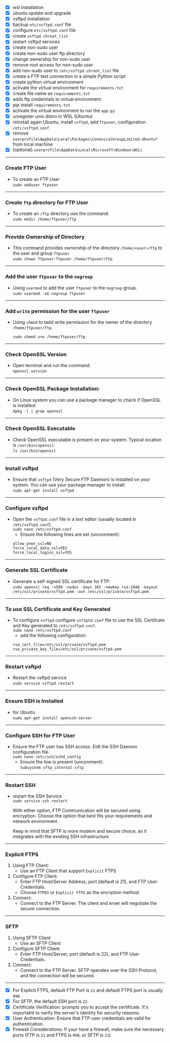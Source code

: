 
- [x] wsl installation
- [x] ubuntu update and upgrade
- [x] vsftpd installation
- [x] backup `etc/vsftpd.conf` file
- [x] configure `etc/vsftpd.conf` file
- [x] create `vsftpd.chroot_list`
- [x] restart vsftpd services
- [x] create non-sudo user
- [x] create non-sudo user ftp directory
- [x] change ownership for non-sudo user
- [x] remove root access for non-sudo user
- [x] add non-sudo user to `/etc/vsftpd.chroot_list` file
- [x] create a FTP test connection in a simple Python script
- [x] create python virtual environment
- [x] activate the virtual environment for `requirements.txt`
- [x] create file name as `requirements.txt`
- [x] adds ftp credentials to virtual environment
- [x] pip install `requirements.txt`
- [x] activate the virtual environment to run the `app.py`
- [x] unregister unix distro in WSL (Ubuntu)
- [x] reinstall again Ubuntu, install `vsftpd`, add `ftpuser`, configuration `/etc/vsftpd.conf`
- [x] remove `userprofile\AppData\Local\Packages\CanonicalGroupLimited.Ubuntu*` from local machine
- [x] (optional) `userprofile\AppData\Local\Microsoft\Windows\WSL\`

---

### Create FTP User
- To create an FTP User <br>
    `sudo adduser ftpuser`

--- 

### Create `ftp` directory for FTP User 
- To create an `/ftp` directory use the command: <br>
    `sudo mkdir /home/ftpuser/ftp`

---        

### Provide Ownership of Directory
- This command provides ownership of the directory `/home/<user>/ftp` to the user and group `ftpuser` <br>
    `sudo chown ftpuser:ftpuser /home/ftpuser/ftp`

---

### Add the user `ftpuser` to the `nogroup`
- Using `usermod` to add the user `ftpuser` to the `nogroup` group. <br>
    `sudo usermod -aG nogroup ftpuser`

---

### Add `write` permission for the user `ftpuser`
- Using `chmod` to tadd write permission for the owner of the directory `/home/ftpuser/ftp`. <br>

    `sudo chmod u+w /home/ftpuser/ftp`

---

### Check OpenSSL Version
- Open terminal and run the command: <br>
    `openssl version`

---    

### Check OpenSSL Package Installation:
- On Linux system you can use a package manager to check if OpenSSL is installed: <br>
    `dpkg -l | grep openssl`

---    

### Check OpenSSL Executable
- Check OpenSSL executable is present on your system. Typical location is `/usr/bin/openssl`: <br>
    `ls /usr/bin/openssl`

---

### Install vsftpd
- Ensure that `vsftpd` (Very Secure FTP Daemon) is installed on your system. You can use your package manager to install: <br>
    `sudo apt-get install vsftpd`

--- 

### Configure vsftpd
- Open the `vsftpd.conf` file in a text editor (usually located in `/etc/vsftpd.conf`). <br>
    `sudo nano /etc/vsftpd.conf`
    - Ensure the following lines are set (uncomment): <br>
    ```ssl_enable=YES
    allow_anon_ssl=NO
    force_local_data_ssl=YES
    force_local_logins_ssl=YES
    ``` 
---

### Generate SSL Certificate
- Generate a self-signed SSL certificate for FTP: <br>
    `sudo openssl req -x509 -nodes -days 365 -newkey rsa:2048 -keyout /etc/ssl/private/vsftpd.pem -out /etc/ssl/private/vsftpd.pem`

---

### To use SSL Certificate and Key Generated
- To configure `vsftpd` configure `vsftptd.conf` file to use the SSL Certifcate and Key generated to `/etc/vsftpd.conf`. <br>
    `sudo nano /etc/vsftpd.conf`
    - add the following configuration:
    ```
    rsa_cert_file=/etc/ssl/private/vsftpd.pem
    rsa_private_key_file=/etc/ssl/private/vsftpd.pem
    ```

---

### Restart vsftpd
- Restart the vsftpd service <br>
    `sudo service vsftpd restart`

---

### Ensure SSH is Installed
- for Ubuntu <br>
    `sudo apt-get install openssh-server`

---

### Configure SSH for FTP User
- Ensure the FTP user has SSH access. Eidt the SSH Daemon configuration file. <br>
    `sudo nano /etc/ssh/sshd_config`
    - Ensure the line is present (uncomment): <br>
        `Subsystem sftp internal-sftp`

---

### Restart SSH
- restart the SSH Service <br>
    `sudo service ssh restart`

  <p>With either option, FTP Communication will be secured using encryption. Choose the option that best fits your requirements and network environment.</p>
  <p>Keep in mind that SFTP is more modern and secure choice, as it integrates with the existing SSH infrastructure</p>  

---

### Explicit FTPS
1. Using FTP Client:
    - Use an FTP Client that support `Explicit` FTPS
2. Configure FTP Client:
    - Enter FTP Host/Server Address, port (default is 21), and FTP User Credentials.
    - Choose `FTPES` or `Explicit FTPS` as the encription method.
3. Connect:
    - Connect to the FTP Server. The client and erver will negotiate the secure connection.

---

### SFTP <br>
1. Using SFTP Client
    - Use an SFTP Client
2. Configure SFTP Client:
    - Enter FTP Host/Server, port (default is 22), and FTP User Credentials.
3. Connect:
    - Connect to the FTP Server. SFTP operates over the SSH Protocol, and the connection will be secured.

---

- [x] For Explicit FTPS, default FTP Port is `21` and default FTPS port is usually `990`.
- [x] For SFTP, the default SSH port is `22`.
- [x] Certificate Verification: prompts you to accept the certificate. It's importatnt to verify the server's identity for security reasons.
- [x] User Authentication: Ensure that FTP user credentials are valid for authentication.
- [x] Firewall Considerations: If your have a firewall, make sure the necessary ports (FTP is `21` and FTPS is `990`, or SFTP is `21`)